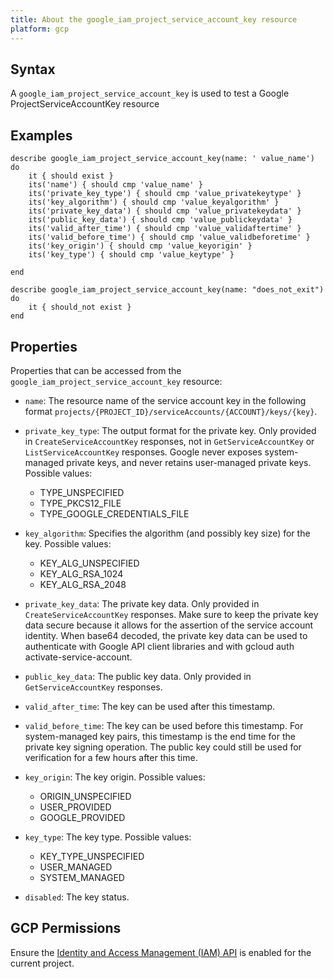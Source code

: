 ```yaml
---
title: About the google_iam_project_service_account_key resource
platform: gcp
---
```


## Syntax
A `google_iam_project_service_account_key` is used to test a Google ProjectServiceAccountKey resource

## Examples
```
describe google_iam_project_service_account_key(name: ' value_name') do
	it { should exist }
	its('name') { should cmp 'value_name' }
	its('private_key_type') { should cmp 'value_privatekeytype' }
	its('key_algorithm') { should cmp 'value_keyalgorithm' }
	its('private_key_data') { should cmp 'value_privatekeydata' }
	its('public_key_data') { should cmp 'value_publickeydata' }
	its('valid_after_time') { should cmp 'value_validaftertime' }
	its('valid_before_time') { should cmp 'value_validbeforetime' }
	its('key_origin') { should cmp 'value_keyorigin' }
	its('key_type') { should cmp 'value_keytype' }

end

describe google_iam_project_service_account_key(name: "does_not_exit") do
	it { should_not exist }
end
```

## Properties
Properties that can be accessed from the `google_iam_project_service_account_key` resource:


  * `name`: The resource name of the service account key in the following format `projects/{PROJECT_ID}/serviceAccounts/{ACCOUNT}/keys/{key}`.

  * `private_key_type`: The output format for the private key. Only provided in `CreateServiceAccountKey` responses, not in `GetServiceAccountKey` or `ListServiceAccountKey` responses. Google never exposes system-managed private keys, and never retains user-managed private keys.
  Possible values:
    * TYPE_UNSPECIFIED
    * TYPE_PKCS12_FILE
    * TYPE_GOOGLE_CREDENTIALS_FILE

  * `key_algorithm`: Specifies the algorithm (and possibly key size) for the key.
  Possible values:
    * KEY_ALG_UNSPECIFIED
    * KEY_ALG_RSA_1024
    * KEY_ALG_RSA_2048

  * `private_key_data`: The private key data. Only provided in `CreateServiceAccountKey` responses. Make sure to keep the private key data secure because it allows for the assertion of the service account identity. When base64 decoded, the private key data can be used to authenticate with Google API client libraries and with gcloud auth activate-service-account.

  * `public_key_data`: The public key data. Only provided in `GetServiceAccountKey` responses.

  * `valid_after_time`: The key can be used after this timestamp.

  * `valid_before_time`: The key can be used before this timestamp. For system-managed key pairs, this timestamp is the end time for the private key signing operation. The public key could still be used for verification for a few hours after this time.

  * `key_origin`: The key origin.
  Possible values:
    * ORIGIN_UNSPECIFIED
    * USER_PROVIDED
    * GOOGLE_PROVIDED

  * `key_type`: The key type.
  Possible values:
    * KEY_TYPE_UNSPECIFIED
    * USER_MANAGED
    * SYSTEM_MANAGED

  * `disabled`: The key status.


## GCP Permissions

Ensure the [Identity and Access Management (IAM) API](https://console.cloud.google.com/apis/library/iam.googleapis.com/) is enabled for the current project.
